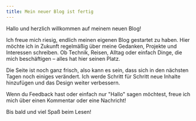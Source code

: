 ```yaml
---
title: Mein neuer Blog ist fertig
---
```

Hallo und herzlich willkommen auf meinem neuen Blog!

Ich freue mich riesig, endlich meinen eigenen Blog gestartet zu haben. Hier möchte ich in Zukunft regelmäßig über meine Gedanken, Projekte und Interessen schreiben. Ob Technik, Reisen, Alltag oder einfach Dinge, die mich beschäftigen – alles hat hier seinen Platz.

Die Seite ist noch ganz frisch, also kann es sein, dass sich in den nächsten Tagen noch einiges verändert. Ich werde Schritt für Schritt neue Inhalte hinzufügen und das Design weiter verbessern.

Wenn du Feedback hast oder einfach nur "Hallo" sagen möchtest, freue ich mich über einen Kommentar oder eine Nachricht!

Bis bald und viel Spaß beim Lesen!
